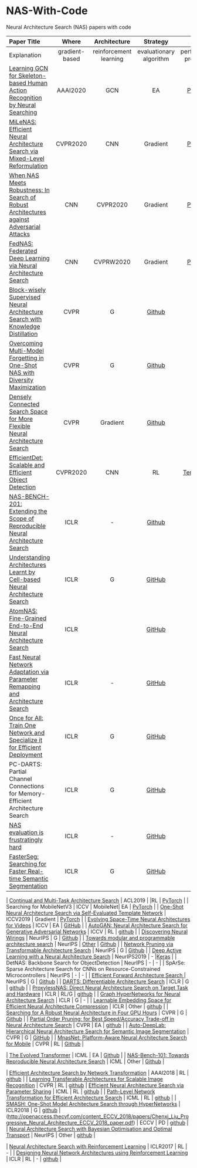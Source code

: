 # NAS-With-Code
Neural Architecture Search (NAS)  papers with code


| Paper Title |    Where       |         Architecture   |      Strategy           |        Code            | 
|:------------|:--------------:|:----------------------:|:-----------------------:|:----------------------:|
| Explanation | gradient-based | reinforcement learning | evaluationary algorithm | performance prediction |
| [Learning GCN for Skeleton-based Human Action Recognition by Neural Searching](https://arxiv.org/abs/1911.04131) | AAAI2020 | GCN | EA | [PyTorch](https://github.com/xiaoiker/GCN-NAS)|
| [MiLeNAS: Efficient Neural Architecture Search via Mixed-Level Reformulation](https://arxiv.org/pdf/2003.12238.pdf) | CVPR2020 |CNN |Gradient | [PyTorch]( https://github.com/chaoyanghe/MiLeNAS) |
| [When NAS Meets Robustness: In Search of Robust Architectures against Adversarial Attacks](https://arxiv.org/abs/1911.10695) |CNN| CVPR2020 | Gradient | [PyTorch](https://github.com/gmh14/RobNets) |
| [FedNAS: Federated Deep Learning via Neural Architecture Search](https://chaoyanghe.com/publications/FedNAS-CVPR2020-NAS.pdf) |CNN| CVPRW2020 | Gradient | [PyTorch]( https://github.com/chaoyanghe/FedNAS) |
| [Block-wisely Supervised Neural Architecture Search with Knowledge Distillation](https://www.xiaojun.ai/papers/CVPR2020_04676.pdf) | CVPR | G | [Github](https://github.com/changlin31/DNA) |
| [Overcoming Multi-Model Forgetting in One-Shot NAS with Diversity Maximization](https://www.xiaojun.ai/papers/cvpr-2020-zhang.pdf) | CVPR | G | [Github](https://github.com/MiaoZhang0525/NSAS_FOR_CVPR) |
| [Densely Connected Search Space for More Flexible Neural Architecture Search](https://arxiv.org/abs/1906.09607) | CVPR | Gradient | [Github](https://github.com/JaminFong/DenseNAS) |
| [EfficientDet: Scalable and Efficient Object Detection](https://arxiv.org/abs/1911.09070) | CVPR2020 | CNN| RL | [Tensorflow](https://github.com/google/automl/tree/master/efficientdet) |
| [NAS-BENCH-201: Extending the Scope of Reproducible Neural Architecture Search](https://openreview.net/forum?id=HJxyZkBKDr) | ICLR | - | [Github](https://github.com/D-X-Y/AutoDL-Projects) |
| [Understanding Architectures Learnt by Cell-based Neural Architecture Search](https://openreview.net/pdf?id=H1gDNyrKDS) | ICLR | G | [GitHub](https://github.com/automl/RobustDARTS) |
| [AtomNAS: Fine-Grained End-to-End Neural Architecture Search](https://openreview.net/forum?id=BylQSxHFwr) | ICLR | | [GitHub](https://github.com/meijieru/AtomNAS) |
| [Fast Neural Network Adaptation via Parameter Remapping and Architecture Search](https://openreview.net/forum?id=rklTmyBKPH) | ICLR | - | [GitHub](https://github.com/JaminFong/FNA) |
| [Once for All: Train One Network and Specialize it for Efficient Deployment](https://openreview.net/forum?id=HylxE1HKwS) | ICLR | G | [GitHub](https://github.com/mit-han-lab/once-for-all) |
| PC-DARTS: Partial Channel Connections for Memory-Efficient Architecture Search | ICLR | G | [GitHub](https://github.com/yuhuixu1993/PC-DARTS) |
| [NAS evaluation is frustratingly hard](https://arxiv.org/abs/1912.12522) | ICLR | - | [GitHub](https://github.com/antoyang/NAS-Benchmark) |
| [FasterSeg: Searching for Faster Real-time Semantic Segmentation](https://openreview.net/pdf?id=BJgqQ6NYvB) | ICLR | G | [GitHub](https://github.com/TAMU-VITA/FasterSeg) |

| [Continual and Multi-Task Architecture Search](https://www.aclweb.org/anthology/P19-1185.pdf) | ACL2019 | |RL | [PyTorch](https://github.com/ramakanth-pasunuru/CAS-MAS) |
| Searching for MobileNetV3 | ICCV | MobileNet| EA | [PyTorch](https://github.com/kuan-wang/pytorch-mobilenet-v3) |
| [One-Shot Neural Architecture Search via Self-Evaluated Template Network](https://arxiv.org/abs/1910.05733) | ICCV2019 | Gradient | [PyTorch](https://github.com/D-X-Y/NAS-Projects) |
| [Evolving Space-Time Neural Architectures for Videos](https://arxiv.org/abs/1811.10636) | ICCV | EA | [GitHub](https://sites.google.com/view/evanet-video) |
| [AutoGAN: Neural Architecture Search for Generative Adversarial Networks](https://arxiv.org/pdf/1908.03835.pdf) | ICCV | RL | [github](https://github.com/TAMU-VITA/AutoGAN) |
| [Discovering Neural Wirings](https://arxiv.org/pdf/1906.00586.pdf) | NeurIPS | G | [Github](https://github.com/allenai/dnw) |
| [Towards modular and programmable architecture search](https://arxiv.org/abs/1909.13404) | NeurIPS | [Other](https://github.com/D-X-Y/Awesome-NAS/issues/10) | [Github](https://github.com/negrinho/deep_architect) |
| [Network Pruning via Transformable Architecture Search](https://arxiv.org/abs/1905.09717) | NeurIPS | G | [Github](https://github.com/D-X-Y/NAS-Projects) |
| [Deep Active Learning with a Neural Architecture Search](https://arxiv.org/pdf/1811.07579.pdf) | NeurIPS2019 | - |[Keras](https://github.com/anonygit32/active_inas) |
| DetNAS: Backbone Search for ObjectDetection | NeurIPS | - | - |
| SpArSe: Sparse Architecture Search for CNNs on Resource-Constrained Microcontrollers | NeurIPS | - | - |
| [Efficient Forward Architecture Search ](https://arxiv.org/abs/1905.13360) | NeurIPS | G | [Github](https://github.com/microsoft/petridishnn) |
| [DARTS: Differentiable Architecture Search](https://arxiv.org/abs/1806.09055) | ICLR | G | [github](https://github.com/quark0/darts) |
| [ProxylessNAS: Direct Neural Architecture Search on Target Task and Hardware](https://openreview.net/pdf?id=HylVB3AqYm) | ICLR | RL/G | [github](https://github.com/MIT-HAN-LAB/ProxylessNAS) |
| [Graph HyperNetworks for Neural Architecture Search](https://arxiv.org/pdf/1810.05749.pdf) | ICLR | G | - |
| [Learnable Embedding Space for Efficient Neural Architecture Compression](https://openreview.net/forum?id=S1xLN3C9YX) | ICLR | Other | [github](https://github.com/Friedrich1006/ESNAC) |
| [Searching for A Robust Neural Architecture in Four GPU Hours](http://xuanyidong.com/publication/gradient-based-diff-sampler/) | CVPR | G | [Github](https://github.com/D-X-Y/NAS-Projects) |
| [Partial Order Pruning: for Best Speed/Accuracy Trade-off in Neural Architecture Search](https://arxiv.org/pdf/1903.03777.pdf) | CVPR | EA | [github](https://github.com/lixincn2015/Partial-Order-Pruning) |
| [Auto-DeepLab: Hierarchical Neural Architecture Search for Semantic Image Segmentation](https://arxiv.org/pdf/1901.02985.pdf) | CVPR |  G | [GitHub](https://github.com/tensorflow/models/tree/master/research/deeplab) |
| [MnasNet: Platform-Aware Neural Architecture Search for Mobile](https://arxiv.org/abs/1807.11626) | CVPR | RL | [Github](https://github.com/AnjieZheng/MnasNet-PyTorch) |

| [The Evolved Transformer](https://arxiv.org/pdf/1901.11117.pdf) | ICML | EA | [Github](https://github.com/tensorflow/tensor2tensor/blob/master/tensor2tensor/models/evolved_transformer.py) |
| [NAS-Bench-101: Towards Reproducible Neural Architecture Search](https://arxiv.org/abs/1902.09635) | ICML | Other | [Github](https://github.com/google-research/nasbench) |


| [Efficient Architecture Search by Network Transformation](https://arxiv.org/pdf/1707.04873.pdf) | AAAI2018 | RL | [github](https://github.com/han-cai/EAS) |
| [Learning Transferable Architectures for Scalable Image Recognition](http://openaccess.thecvf.com/content_cvpr_2018/papers/Zoph_Learning_Transferable_Architectures_CVPR_2018_paper.pdf) | CVPR | RL | [github](https://github.com/tensorflow/models/tree/master/research/slim/nets/nasnet) |
[Efficient Neural Architecture Search via Parameter Sharing](http://proceedings.mlr.press/v80/pham18a.html) | ICML | RL | [github](https://github.com/melodyguan/enas) |
| [Path-Level Network Transformation for Efficient Architecture Search](https://arxiv.org/abs/1806.02639) | ICML | RL | [github](https://github.com/han-cai/PathLevel-EAS) |
| [SMASH: One-Shot Model Architecture Search through HyperNetworks](https://arxiv.org/pdf/1708.05344.pdf) | ICLR2018 | G | [github](https://github.com/ajbrock/SMASH) |
(http://openaccess.thecvf.com/content_ECCV_2018/papers/Chenxi_Liu_Progressive_Neural_Architecture_ECCV_2018_paper.pdf) | ECCV | PD | [github](https://github.com/chenxi116/PNASNet) |
| [Neural Architecture Search with Bayesian Optimisation and Optimal Transport](https://arxiv.org/pdf/1802.07191.pdf) | NeurIPS | Other | [github](https://github.com/kirthevasank/nasbot) |



| [Neural Architecture Search with Reinforcement Learning](https://arxiv.org/abs/1611.01578) | ICLR2017 | RL | - |
| [Designing Neural Network Architectures using Reinforcement Learning](https://openreview.net/pdf?id=S1c2cvqee) | ICLR | RL | - | [github](https://github.com/bowenbaker/metaqnn) |
